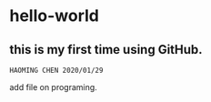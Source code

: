 # hello-world

## this is my first time using GitHub.

`HAOMING CHEN 2020/01/29`

add file on programing.
